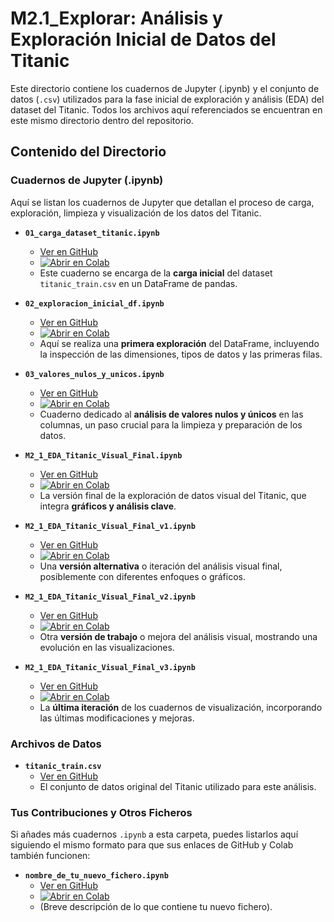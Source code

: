 # M2.1_Explorar: Análisis y Exploración Inicial de Datos del Titanic

Este directorio contiene los cuadernos de Jupyter (.ipynb) y el conjunto de datos (`.csv`) utilizados para la fase inicial de exploración y análisis (EDA) del dataset del Titanic. Todos los archivos aquí referenciados se encuentran en este mismo directorio dentro del repositorio.

## Contenido del Directorio

### Cuadernos de Jupyter (.ipynb)

Aquí se listan los cuadernos de Jupyter que detallan el proceso de carga, exploración, limpieza y visualización de los datos del Titanic.

* **`01_carga_dataset_titanic.ipynb`**
    * [Ver en GitHub](https://github.com/mortemj/curso-ml/blob/main/Fase_02/M2.1_Explorar/01_carga_dataset_titanic.ipynb)
    * [![Abrir en Colab](https://colab.research.google.com/assets/colab-badge.svg)](https://colab.research.google.com/github/mortemj/curso-ml/blob/main/Fase_02/M2.1_Explorar/01_carga_dataset_titanic.ipynb)
    * Este cuaderno se encarga de la **carga inicial** del dataset `titanic_train.csv` en un DataFrame de pandas.

* **`02_exploracion_inicial_df.ipynb`**
    * [Ver en GitHub](https://github.com/mortemj/curso-ml/blob/main/Fase_02/M2.1_Explorar/02_exploracion_inicial_df.ipynb)
    * [![Abrir en Colab](https://colab.research.google.com/assets/colab-badge.svg)](https://colab.research.google.com/github/mortemj/curso-ml/blob/main/Fase_02/M2.1_Explorar/02_exploracion_inicial_df.ipynb)
    * Aquí se realiza una **primera exploración** del DataFrame, incluyendo la inspección de las dimensiones, tipos de datos y las primeras filas.

* **`03_valores_nulos_y_unicos.ipynb`**
    * [Ver en GitHub](https://github.com/mortemj/curso-ml/blob/main/Fase_02/M2.1_Explorar/03_valores_nulos_y_unicos.ipynb)
    * [![Abrir en Colab](https://colab.research.google.com/assets/colab-badge.svg)](https://colab.research.google.com/github/mortemj/curso-ml/blob/main/Fase_02/M2.1_Explorar/03_valores_nulos_y_unicos.ipynb)
    * Cuaderno dedicado al **análisis de valores nulos y únicos** en las columnas, un paso crucial para la limpieza y preparación de los datos.

* **`M2_1_EDA_Titanic_Visual_Final.ipynb`**
    * [Ver en GitHub](https://github.com/mortemj/curso-ml/blob/main/Fase_02/M2.1_Explorar/M2_1_EDA_Titanic_Visual_Final.ipynb)
    * [![Abrir en Colab](https://colab.research.google.com/assets/colab-badge.svg)](https://colab.research.google.com/github/mortemj/curso-ml/blob/main/Fase_02/M2.1_Explorar/M2_1_EDA_Titanic_Visual_Final.ipynb)
    * La versión final de la exploración de datos visual del Titanic, que integra **gráficos y análisis clave**.

* **`M2_1_EDA_Titanic_Visual_Final_v1.ipynb`**
    * [Ver en GitHub](https://github.com/mortemj/curso-ml/blob/main/Fase_02/M2.1_Explorar/M2_1_EDA_Titanic_Visual_Final_v1.ipynb)
    * [![Abrir en Colab](https://colab.research.google.com/assets/colab-badge.svg)](https://colab.research.google.com/github/mortemj/curso-ml/blob/main/Fase_02/M2.1_Explorar/M2_1_EDA_Titanic_Visual_Final_v1.ipynb)
    * Una **versión alternativa** o iteración del análisis visual final, posiblemente con diferentes enfoques o gráficos.

* **`M2_1_EDA_Titanic_Visual_Final_v2.ipynb`**
    * [Ver en GitHub](https://github.com/mortemj/curso-ml/blob/main/Fase_02/M2.1_Explorar/M2_1_EDA_Titanic_Visual_Final_v2.ipynb)
    * [![Abrir en Colab](https://colab.research.google.com/assets/colab-badge.svg)](https://colab.research.google.com/github/mortemj/curso-ml/blob/main/Fase_02/M2.1_Explorar/M2_1_EDA_Titanic_Visual_Final_v2.ipynb)
    * Otra **versión de trabajo** o mejora del análisis visual, mostrando una evolución en las visualizaciones.

* **`M2_1_EDA_Titanic_Visual_Final_v3.ipynb`**
    * [Ver en GitHub](https://github.com/mortemj/curso-ml/blob/main/Fase_02/M2.1_Explorar/M2_1_EDA_Titanic_Visual_Final_v3.ipynb)
    * [![Abrir en Colab](https://colab.research.google.com/assets/colab-badge.svg)](https://colab.research.google.com/github/mortemj/curso-ml/blob/main/Fase_02/M2.1_Explorar/M2_1_EDA_Titanic_Visual_Final_v3.ipynb)
    * La **última iteración** de los cuadernos de visualización, incorporando las últimas modificaciones y mejoras.

### Archivos de Datos

* **`titanic_train.csv`**
    * [Ver en GitHub](https://github.com/mortemj/curso-ml/blob/main/Fase_02/M2.1_Explorar/titanic_train.csv)
    * El conjunto de datos original del Titanic utilizado para este análisis.

### Tus Contribuciones y Otros Ficheros

Si añades más cuadernos `.ipynb` a esta carpeta, puedes listarlos aquí siguiendo el mismo formato para que sus enlaces de GitHub y Colab también funcionen:

* **`nombre_de_tu_nuevo_fichero.ipynb`**
    * [Ver en GitHub](https://github.com/mortemj/curso-ml/blob/main/Fase_02/M2.1_Explorar/nombre_de_tu_nuevo_fichero.ipynb)
    * [![Abrir en Colab](https://colab.research.google.com/assets/colab-badge.svg)](https://colab.research.google.com/github/mortemj/curso-ml/blob/main/Fase_02/M2.1_Explorar/nombre_de_tu_nuevo_fichero.ipynb)
    * (Breve descripción de lo que contiene tu nuevo fichero).
